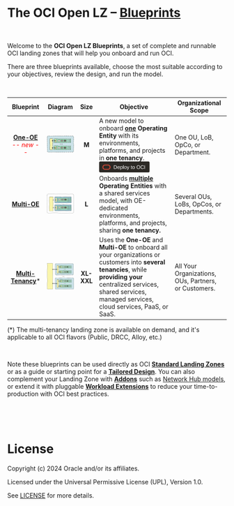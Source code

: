 # **The OCI Open LZ &ndash; [Blueprints](#)**

&nbsp; 

Welcome to the **OCI Open LZ Blueprints**, a set of complete and runnable OCI landing zones that will help you onboard and run OCI. 

There are three blueprints available, choose the most suitable according to your objectives, review the design, and run the model. 

&nbsp; 

| Blueprint | Diagram | Size | Objective   | Organizational Scope | 
|:--:|---|:-:|---|---|
| [**One-OE**](/blueprints/one-oe/readme.md) </br><span style="color:red">*-- new --*</span>| [<img src="../commons/images/one-oe_icon.jpg" width="80">](/blueprints/one-oe/design/images/3_security_view_compartments_L2.jpg)| **M** | A new model to onboard **[one](/blueprints/one-oe/readme.md) Operating Entity** with its environments, platforms, and projects in **one tenancy**.</br> [<img src="/commons/images/DeployToOCI.svg"  height="25" align="center">](/blueprints/one-oe/runtime/one-stack/readme.md) | One OU, LoB, OpCo, or Department. 
| [**Multi-OE**](/blueprints/multi-oe/readme.md) | [<img src="../commons/images/multi-oe_icon.jpg" width="100" height="value">](/blueprints/multi-oe/design/images/3_security_view_tenancy_l1-l2.jpg)| **L** | Onboards **[multiple](/blueprints/multi-oe/readme.md) Operating Entities** with a shared services model, with OE-dedicated environments, platforms, and projects, sharing **one tenancy.** | Several OUs, LoBs, OpCos, or Departments. 
| [**Multi-Tenancy**](/blueprints/multi-tenancy/readme.md)* | <img src="../commons/images/multi-tenancy_icon.jpg" width="150" height="value">| **XL-XXL** | Uses the **One-OE** and **Multi-OE** to onboard all your organizations or customers into **several tenancies**, while **providing your** centralized services, shared services, managed services, cloud services, PaaS, or SaaS. | All Your Organizations, OUs, Partners, or Customers.


(*) The multi-tenancy landing zone is available on demand, and it's applicable to all OCI flavors (Public, DRCC, Alloy, etc.)

&nbsp; 

Note these blueprints can be used directly as OCI [**Standard Landing Zones**](https://github.com/oracle-devrel/technology-engineering/blob/main/landing-zones/standard_landing_zones/readme.md) or as a guide or starting point for a [**Tailored Design**](https://github.com/oracle-devrel/technology-engineering/blob/main/landing-zones/tailored_landing_zones/readme.md). You can also complement your Landing Zone with [**Addons**](/addons/readme.md) such as [Network Hub models](/addons/oci-hub-models/readme.md), or extend it with pluggable [**Workload Extensions**](/workload-extensions/readme.md) to reduce your time-to-production with OCI best practices. 

&nbsp; 

&nbsp; 

# License

Copyright (c) 2024 Oracle and/or its affiliates.

Licensed under the Universal Permissive License (UPL), Version 1.0.

See [LICENSE](/LICENSE) for more details.
